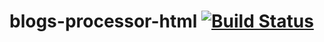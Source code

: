 # blogs-processor-html [![Build Status](https://travis-ci.org/blogsjs/blogs-processor-html.svg?branch=master)](https://travis-ci.org/blogsjs/blogs-processor-html)
